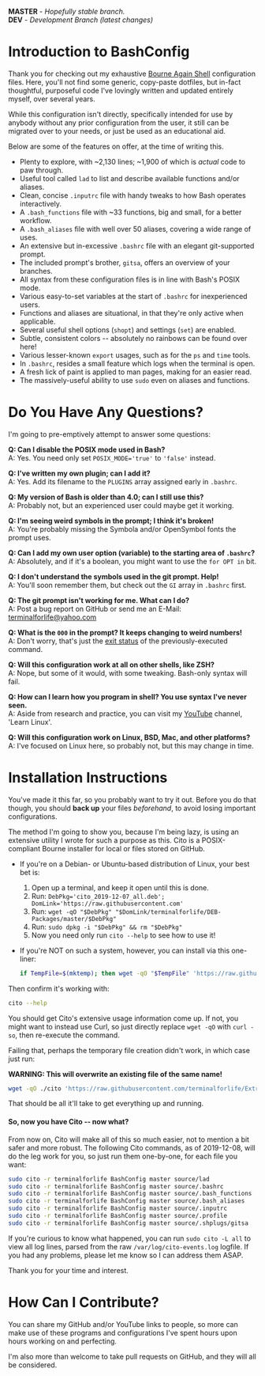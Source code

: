 **MASTER** - _Hopefully stable branch._\
**DEV** - _Development Branch (latest changes)_

# Introduction to BashConfig

Thank you for checking out my exhaustive [Bourne Again Shell](https://en.wikipedia.org/wiki/Bash_%28Unix_shell%29) configuration files. Here, you'll not find some generic, copy-paste dotfiles, but in-fact thoughtful, purposeful code I've lovingly written and updated entirely myself, over several years.

While this configuration isn't directly, specifically intended for use by anybody without any prior configuration from the user, it still can be migrated over to your needs, or just be used as an educational aid.

Below are some of the features on offer, at the time of writing this.

  * Plenty to explore, with ~2,130 lines; ~1,900 of which is _actual_ code to paw through.
  * Useful tool called `lad` to list and describe available functions and/or aliases.
  * Clean, concise `.inputrc` file with handy tweaks to how Bash operates interactively.
  * A `.bash_functions` file with ~33 functions, big and small, for a better workflow.
  * A `.bash_aliases` file with well over 50 aliases, covering a wide range of uses.
  * An extensive but in-excessive `.bashrc` file with an elegant git-supported prompt.
  * The included prompt's brother, `gitsa`, offers an overview of your branches.
  * All syntax from these configuration files is in line with Bash's POSIX mode.
  * Various easy-to-set variables at the start of `.bashrc` for inexperienced users.
  * Functions and aliases are situational, in that they're only active when applicable.
  * Several useful shell options (`shopt`) and settings (`set`) are enabled.
  * Subtle, consistent colors -- absolutely no rainbows can be found over here!
  * Various lesser-known `export` usages, such as for the `ps` and `time` tools.
  * In `.bashrc`, resides a small feature which logs when the terminal is open.
  * A fresh lick of paint is applied to man pages, making for an easier read.
  * The massively-useful ability to use `sudo` even on aliases and functions.

# Do You Have Any Questions?

I'm going to pre-emptively attempt to answer some questions:

  **Q: Can I disable the POSIX mode used in Bash?**\
    A: Yes. You need only set `POSIX_MODE='true'` to `'false'` instead.

  **Q: I've written my own plugin; can I add it?**\
    A: Yes. Add its filename to the `PLUGINS` array assigned early in `.bashrc`.

  **Q: My version of Bash is older than 4.0; can I still use this?**\
    A: Probably not, but an experienced user could maybe get it working.

  **Q: I'm seeing weird symbols in the prompt; I think it's broken!**\
    A: You're probably missing the Symbola and/or OpenSymbol fonts the prompt uses.

  **Q: Can I add my own user option (variable) to the starting area of `.bashrc`?**\
    A: Absolutely, and if it's a boolean, you might want to use the `for OPT in` bit.

  **Q: I don't understand the symbols used in the git prompt. Help!**\
    A: You'll soon remember them, but check out the `GI` array in `.bashrc` first.

  **Q: The git prompt isn't working for me. What can I do?**\
    A: Post a bug report on GitHub or send me an E-Mail: terminalforlife@yahoo.com

  **Q: What is the `000` in the prompt? It keeps changing to weird numbers!**\
    A: Don't worry, that's just the [exit status](https://bash.cyberciti.biz/guide/The_exit_status_of_a_command) of the previously-executed command.

  **Q: Will this configuration work at all on other shells, like ZSH?**\
    A: Nope, but some of it would, with some tweaking. Bash-only syntax will fail.

  **Q: How can I learn how you program in shell? You use syntax I've never seen.**\
    A: Aside from research and practice, you can visit my [YouTube](https://www.youtube.com/channel/UCfp-lNJy4QkIGnaEE6NtDSg) channel, 'Learn Linux'.

  **Q: Will this configuration work on Linux, BSD, Mac, and other platforms?**\
    A: I've focused on Linux here, so probably not, but this may change in time.

# Installation Instructions

You've made it this far, so you probably want to try it out. Before you do that though, you should **back up** your files _beforehand_, to avoid losing important configurations.

The method I'm going to show you, because I'm being lazy, is using an extensive utility I wrote for such a purpose as this. Cito is a POSIX-compliant Bourne installer for local or files stored on GitHub.

* If you're on a Debian- or Ubuntu-based distribution of Linux, your best bet is:

  1. Open up a terminal, and keep it open until this is done.
  2. Run: `DebPkg='cito_2019-12-07_all.deb'; DomLink='https://raw.githubusercontent.com'`
  3. Run: `wget -qO "$DebPkg" "$DomLink/terminalforlife/DEB-Packages/master/$DebPkg"`
  4. Run: `sudo dpkg -i "$DebPkg" && rm "$DebPkg"`
  5. Now you need only run `cito --help` to see how to use it!

* If you're NOT on such a system, however, you can install via this one-liner:

  ```bash
  if TempFile=$(mktemp); then wget -qO "$TempFile" 'https://raw.githubusercontent.com/terminalforlife/Extra/master/source/cito' && sudo sh cito cito; fi
  ```

Then confirm it's working with:

  ```bash
  cito --help
  ```

You should get Cito's extensive usage information come up. If not, you might want to instead use Curl, so just directly replace `wget -qO` with `curl -so`, then re-execute the command.

Failing that, perhaps the temporary file creation didn't work, in which case just run:

  **WARNING: This will overwrite an existing file of the same name!**

  ```bash
  wget -qO ./cito 'https://raw.githubusercontent.com/terminalforlife/Extra/master/source/cito' && sudo sh cito cito
  ```

That should be all it'll take to get everything up and running.

#### So, now you have Cito -- now what?

From now on, Cito will make all of this so much easier, not to mention a bit safer and more robust. The following Cito commands, as of 2019-12-08, will do the leg work for you, so just run them one-by-one, for each file you want:

  ```bash
  sudo cito -r terminalforlife BashConfig master source/lad
  sudo cito -r terminalforlife BashConfig master source/.bashrc
  sudo cito -r terminalforlife BashConfig master source/.bash_functions
  sudo cito -r terminalforlife BashConfig master source/.bash_aliases
  sudo cito -r terminalforlife BashConfig master source/.inputrc
  sudo cito -r terminalforlife BashConfig master source/.profile
  sudo cito -r terminalforlife BashConfig master source/.shplugs/gitsa
  ```

If you're curious to know what happened, you can run `sudo cito -L all` to view all log lines, parsed from the raw `/var/log/cito-events.log` logfile. If you had any problems, please let me know so I can address them ASAP.

Thank you for your time and interest.

# How Can I Contribute?

You can share my GitHub and/or YouTube links to people, so more can make use of these programs and configurations I've spent hours upon hours working on and perfecting.

I'm also more than welcome to take pull requests on GitHub, and they will all be considered.
